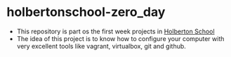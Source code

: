 # holbertonschool-zero_day

- This repository is part os the first week projects in [Holberton School](https://www.holbertonschool.com/co/es/campus_life/bogota)
- The idea of this project is to know how to configure your computer with very excellent tools like vagrant, virtualbox, git and github.